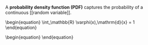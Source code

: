 A **probability density function (PDF)** captures the probability of a continuous [[random variable]].

\begin{equation}
\int_\mathbb{R} \varphi(x)\,\mathrm{d}{x} = 1
\end{equation}

\begin{equation}
\end{equation}